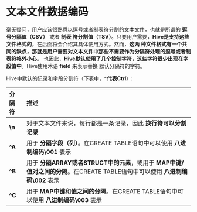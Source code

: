 文本文件数据编码
=================================================================================
毫无疑问，用户应该很熟悉以逗号或者制表符分割的文本文件，也就是所谓的 **逗号分隔值（CSV）** 或者 **制表
符分割值（TSV）**。只要用户需要，**Hive是支持这些文件格式的**，在后面将会介绍其具体使用方式。然而，**这两
种文件格式有一个共同的缺点，那就是用户需要对文本文件中那些不需要作为分隔符处理的逗号或者制表符格外小心**。
也因此，**Hive默认使用了几个控制字符，这些字符很少出现在字段值中**。Hive使用术语 **field** 来表示替换
默认分隔符的字符。

Hive中默认的记录和字段分割符（下表中，**^代表Ctrl**）：

| 分隔符 | 描述 |
| :------------- | :------------- |
| **\n** | 对于文本文件来说，每行都是一条记录，因此 **换行符可以分割记录** |
| **^A** | 用于 **分隔字段（列）**。在CREATE TABLE语句中可以使用 **八进制编码\001** 表示 |
| **^B** | 用于 **分隔ARRAY或者STRUCT中的元素**，或用于 **MAP中键/值对之间的分隔**。在CREATE TABLE语句中可以使用 **八进制编码\002** 表示 |
| **^C** | 用于 **MAP中键和值之间的分隔**。在CREATE TABLE语句中可以使用 **八进制编码\003** 表示 |
